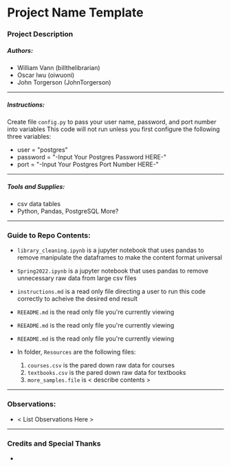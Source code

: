 # Project Name Template

### Project Description

##### Authors:
* William Vann (billthelibrarian)
* Oscar Iwu (oiwuoni)
* John Torgerson (JohnTorgerson)
---

##### Instructions:
Create file `config.py` to pass your user name, password, and port number into variables
This code will not run unless you first configure the following three variables:
* user = "postgres"
* password = "-Input Your Postgres Password HERE-"
* port = "-Input Your Postgres Port Number HERE-"
---

##### Tools and Supplies:
* csv data tables
* Python, Pandas, PostgreSQL  More?
---

### Guide to Repo Contents:

* `library_cleaning.ipynb` is a jupyter notebook that uses pandas to remove manipulate the dataframes to make the content format universal
* `Spring2022.ipynb` is a jupyter notebook that uses pandas to remove unnecessary raw data from large csv files
* `instructions.md` is a read only file directing a user to run this code correctly to acheive the desired end result
* `REEADME.md` is the read only file you're currently viewing
* `REEADME.md` is the read only file you're currently viewing
* `REEADME.md` is the read only file you're currently viewing

* In folder, `Resources` are the following files:
    1. `courses.csv` is the pared down raw data for courses
    2. `textbooks.csv` is the pared down raw data for textbooks
    3. `more_samples.file` is < describe contents >
    
---

### Observations:
* < List Observations Here >


---

### Credits and Special Thanks

* 